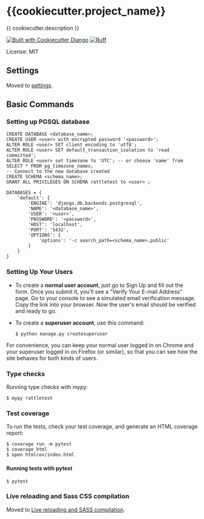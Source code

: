 # {{cookiecutter.project_name}}

{{ cookiecutter.description }}

[![Built with Cookiecutter Django](https://img.shields.io/badge/built%20with-Cookiecutter%20Django-ff69b4.svg?logo=cookiecutter)](https://github.com/cookiecutter/cookiecutter-django/)
[![Ruff](https://img.shields.io/endpoint?url=https://raw.githubusercontent.com/astral-sh/ruff/main/assets/badge/v2.json)](https://github.com/astral-sh/ruff)

License: MIT

## Settings

Moved to [settings](https://cookiecutter-django.readthedocs.io/en/latest/1-getting-started/settings.html).

## Basic Commands

### Setting up PGSQL database 
```
CREATE DATABASE <database_name>;
CREATE USER <user> with encrypted password '<password>';
ALTER ROLE <user> SET client_encoding to 'utf8';
ALTER ROLE <user> SET default_transaction_isolation to 'read committed';
ALTER ROLE <user> set timezone to 'UTC'; -- or choose 'name' from SELECT * FROM pg_timezone_names;
-- Connect to the new database created
CREATE SCHEMA <schema_name>;
GRANT ALL PRIVILEGES ON SCHEMA rattletest to <user> ;

DATABASES = {
    'default': {
        'ENGINE': 'django.db.backends.postgresql',
        'NAME': '<database_name>',
        'USER': '<user>',
        'PASSWORD': '<password>',
        'HOST': 'localhost',
        'PORT': '5432',
        'OPTIONS': {
            'options': '-c search_path=<schema_name>,public'
        }
    }
}

```

### Setting Up Your Users

- To create a **normal user account**, just go to Sign Up and fill out the form. Once you submit it, you'll see a "Verify Your E-mail Address" page. Go to your console to see a simulated email verification message. Copy the link into your browser. Now the user's email should be verified and ready to go.

- To create a **superuser account**, use this command:

      $ python manage.py createsuperuser

For convenience, you can keep your normal user logged in on Chrome and your superuser logged in on Firefox (or similar), so that you can see how the site behaves for both kinds of users.

### Type checks

Running type checks with mypy:

    $ mypy rattletest

### Test coverage

To run the tests, check your test coverage, and generate an HTML coverage report:

    $ coverage run -m pytest
    $ coverage html
    $ open htmlcov/index.html

#### Running tests with pytest

    $ pytest

### Live reloading and Sass CSS compilation

Moved to [Live reloading and SASS compilation](https://cookiecutter-django.readthedocs.io/en/latest/2-local-development/developing-locally.html#using-webpack-or-gulp).
